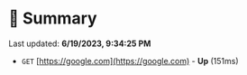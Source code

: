 # 📖 Summary
Last updated: **6/19/2023, 9:34:25 PM**

- `GET` [https://google.com](https://google.com) - **Up** (151ms)

